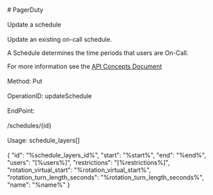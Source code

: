 <br>#     PagerDuty</br>
<br>Update a schedule</br>
<br>Update an existing on-call schedule.

A Schedule determines the time periods that users are On-Call.

For more information see the [API Concepts Document](../../docs/CONCEPTS.md#schedules)
</br>
<br>Method: Put</br>
<br>OperationID: updateSchedule</br>
<br>EndPoint:</br>
<br>/schedules/{id}</br>
<br>Usage: schedule_layers[]</br>
<br>{
  "id": "%schedule_layers_id%",
  "start": "%start%",
  "end": "%end%",
  "users": "[%users%]",
  "restrictions": "[%restrictions%]",
  "rotation_virtual_start": "%rotation_virtual_start%",
  "rotation_turn_length_seconds": "%rotation_turn_length_seconds%",
  "name": "%name%"
}</br>
